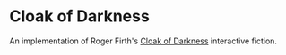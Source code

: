 # Cloak of Darkness

An implementation of Roger Firth's [Cloak of Darkness](http://www.firthworks.com/roger/cloak/) interactive fiction.
